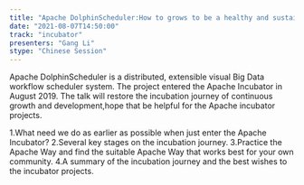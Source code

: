```yaml
---
title: "Apache DolphinScheduler:How to grows to be a healthy and sustainable community in the incubator"
date: "2021-08-07T14:50:00" 
track: "incubator"
presenters: "Gang Li"
stype: "Chinese Session"
---
```

Apache DolphinScheduler is a distributed, extensible visual Big Data workflow scheduler system. The project entered the Apache Incubator in August 2019.
 The talk will restore the incubation journey of continuous growth and development,hope that be helpful for the Apache incubator projects.
 

 1.What need we do as earlier as possible when just enter the Apache Incubator?
 2.Several key stages on the incubation journey.
 3.Practice the Apache Way and find the suitable Apache Way that works best for your own community.
 4.A summary of the incubation journey and the best wishes to the incubator projects.